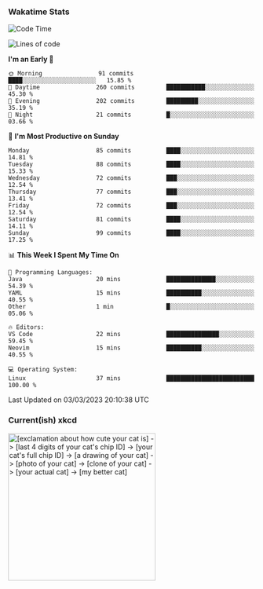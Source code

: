 ### Wakatime Stats
<!--START_SECTION:waka-->
![Code Time](http://img.shields.io/badge/Code%20Time-1%2C471%20hrs%2049%20mins-blue)

![Lines of code](https://img.shields.io/badge/From%20Hello%20World%20I%27ve%20Written-450.5%20thousand%20lines%20of%20code-blue)

**I'm an Early 🐤** 

```text
🌞 Morning                91 commits          ████░░░░░░░░░░░░░░░░░░░░░   15.85 % 
🌆 Daytime                260 commits         ███████████░░░░░░░░░░░░░░   45.30 % 
🌃 Evening                202 commits         █████████░░░░░░░░░░░░░░░░   35.19 % 
🌙 Night                  21 commits          █░░░░░░░░░░░░░░░░░░░░░░░░   03.66 % 
```
📅 **I'm Most Productive on Sunday** 

```text
Monday                   85 commits          ████░░░░░░░░░░░░░░░░░░░░░   14.81 % 
Tuesday                  88 commits          ████░░░░░░░░░░░░░░░░░░░░░   15.33 % 
Wednesday                72 commits          ███░░░░░░░░░░░░░░░░░░░░░░   12.54 % 
Thursday                 77 commits          ███░░░░░░░░░░░░░░░░░░░░░░   13.41 % 
Friday                   72 commits          ███░░░░░░░░░░░░░░░░░░░░░░   12.54 % 
Saturday                 81 commits          ████░░░░░░░░░░░░░░░░░░░░░   14.11 % 
Sunday                   99 commits          ████░░░░░░░░░░░░░░░░░░░░░   17.25 % 
```


📊 **This Week I Spent My Time On** 

```text
💬 Programming Languages: 
Java                     20 mins             ██████████████░░░░░░░░░░░   54.39 % 
YAML                     15 mins             ██████████░░░░░░░░░░░░░░░   40.55 % 
Other                    1 min               █░░░░░░░░░░░░░░░░░░░░░░░░   05.06 % 

🔥 Editors: 
VS Code                  22 mins             ███████████████░░░░░░░░░░   59.45 % 
Neovim                   15 mins             ██████████░░░░░░░░░░░░░░░   40.55 % 

💻 Operating System: 
Linux                    37 mins             █████████████████████████   100.00 % 
```


 Last Updated on 03/03/2023 20:10:38 UTC
<!--END_SECTION:waka-->

### Current(ish) xkcd
<a id="xkcd-a" title="[exclamation about how cute your cat is] -> [last 4 digits of your cat's chip ID] -> [your cat's full chip ID] -> [a drawing of your cat] -> [photo of your cat] -> [clone of your cat] -> [your actual cat] -> [my better cat]" href="https://www.xkcd.com" target="_blank">
        <img align="center" id="xkcd-img" src="https://imgs.xkcd.com/comics/data_quality.png" alt="[exclamation about how cute your cat is] -> [last 4 digits of your cat's chip ID] -> [your cat's full chip ID] -> [a drawing of your cat] -> [photo of your cat] -> [clone of your cat] -> [your actual cat] -> [my better cat]" height=300 />
</a>
